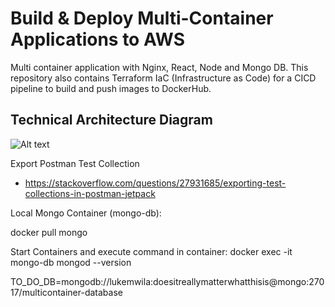 # Build & Deploy Multi-Container Applications to AWS
Multi container application with Nginx, React, Node and Mongo DB. This repository also contains Terraform IaC (Infrastructure as Code) for a CICD pipeline to build and push images to DockerHub.

## Technical Architecture Diagram
![Alt text](./multi-container-tech-arch.png?raw=true "Technical Architecture Diagram")


Export Postman Test Collection
- https://stackoverflow.com/questions/27931685/exporting-test-collections-in-postman-jetpack

Local Mongo Container (mongo-db):

docker pull mongo

Start Containers and execute command in container:
docker exec -it mongo-db mongod --version


TO_DO_DB=mongodb://lukemwila:doesitreallymatterwhatthisis@mongo:27017/multicontainer-database

